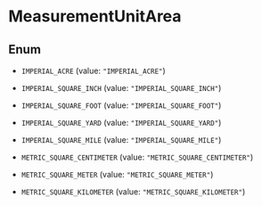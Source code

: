 
# MeasurementUnitArea

## Enum


* `IMPERIAL_ACRE` (value: `"IMPERIAL_ACRE"`)

* `IMPERIAL_SQUARE_INCH` (value: `"IMPERIAL_SQUARE_INCH"`)

* `IMPERIAL_SQUARE_FOOT` (value: `"IMPERIAL_SQUARE_FOOT"`)

* `IMPERIAL_SQUARE_YARD` (value: `"IMPERIAL_SQUARE_YARD"`)

* `IMPERIAL_SQUARE_MILE` (value: `"IMPERIAL_SQUARE_MILE"`)

* `METRIC_SQUARE_CENTIMETER` (value: `"METRIC_SQUARE_CENTIMETER"`)

* `METRIC_SQUARE_METER` (value: `"METRIC_SQUARE_METER"`)

* `METRIC_SQUARE_KILOMETER` (value: `"METRIC_SQUARE_KILOMETER"`)




